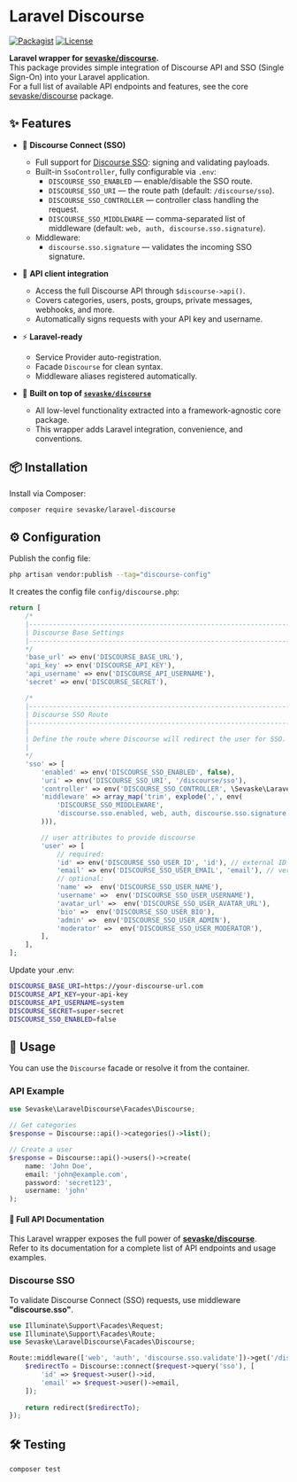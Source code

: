 # Laravel Discourse

[![Packagist](https://img.shields.io/packagist/v/sevaske/laravel-discourse.svg)](https://packagist.org/packages/sevaske/laravel-discourse)
[![License](https://img.shields.io/github/license/sevaske/laravel-discourse.svg)](LICENSE)

**Laravel wrapper for [sevaske/discourse](https://github.com/sevaske/discourse).**  
This package provides simple integration of Discourse API and SSO (Single Sign-On) into your Laravel application.  
For a full list of available API endpoints and features, see the core [sevaske/discourse](https://github.com/sevaske/discourse) package.


## ✨ Features

- 🔑 **Discourse Connect (SSO)**
    - Full support for [Discourse SSO](https://meta.discourse.org/t/official-single-sign-on-for-discourse-sso/13045): signing and validating payloads.
    - Built-in `SsoController`, fully configurable via `.env`:
        - `DISCOURSE_SSO_ENABLED` — enable/disable the SSO route.
        - `DISCOURSE_SSO_URI` — the route path (default: `/discourse/sso`).
        - `DISCOURSE_SSO_CONTROLLER` — controller class handling the request.
        - `DISCOURSE_SSO_MIDDLEWARE` — comma-separated list of middleware (default: `web, auth, discourse.sso.signature`).
    - Middleware:
        - `discourse.sso.signature` — validates the incoming SSO signature.

- 📡 **API client integration**
    - Access the full Discourse API through `$discourse->api()`.
    - Covers categories, users, posts, groups, private messages, webhooks, and more.
    - Automatically signs requests with your API key and username.

- ⚡ **Laravel-ready**
    - Service Provider auto-registration.
    - Facade `Discourse` for clean syntax.
    - Middleware aliases registered automatically.

- 🧩 **Built on top of [`sevaske/discourse`](https://github.com/sevaske/discourse)**
    - All low-level functionality extracted into a framework-agnostic core package.
    - This wrapper adds Laravel integration, convenience, and conventions.

## 📦 Installation

Install via Composer:

```bash
composer require sevaske/laravel-discourse
```


## ⚙️ Configuration

Publish the config file:

```bash
php artisan vendor:publish --tag="discourse-config"
```

It creates the config file `config/discourse.php`:

```php
return [
    /*
    |--------------------------------------------------------------------------
    | Discourse Base Settings
    |--------------------------------------------------------------------------
    */
    'base_url' => env('DISCOURSE_BASE_URL'),
    'api_key' => env('DISCOURSE_API_KEY'),
    'api_username' => env('DISCOURSE_API_USERNAME'),
    'secret' => env('DISCOURSE_SECRET'),

    /*
    |--------------------------------------------------------------------------
    | Discourse SSO Route
    |--------------------------------------------------------------------------
    |
    | Define the route where Discourse will redirect the user for SSO.
    |
    */
    'sso' => [
        'enabled' => env('DISCOURSE_SSO_ENABLED', false),
        'uri' => env('DISCOURSE_SSO_URI', '/discourse/sso'),
        'controller' => env('DISCOURSE_SSO_CONTROLLER', \Sevaske\LaravelDiscourse\Http\Controllers\SsoController::class),
        'middleware' => array_map('trim', explode(',', env(
            'DISCOURSE_SSO_MIDDLEWARE',
            'discourse.sso.enabled, web, auth, discourse.sso.signature'
        ))),

        // user attributes to provide discourse
        'user' => [
            // required:
            'id' => env('DISCOURSE_SSO_USER_ID', 'id'), // external ID
            'email' => env('DISCOURSE_SSO_USER_EMAIL', 'email'), // verified email
            // optional:
            'name' =>  env('DISCOURSE_SSO_USER_NAME'),
            'username' =>  env('DISCOURSE_SSO_USER_USERNAME'),
            'avatar_url' =>  env('DISCOURSE_SSO_USER_AVATAR_URL'),
            'bio' =>  env('DISCOURSE_SSO_USER_BIO'),
            'admin' =>  env('DISCOURSE_SSO_USER_ADMIN'),
            'moderator' =>  env('DISCOURSE_SSO_USER_MODERATOR'),
        ],
    ],
];
```

Update your .env:
```bash
DISCOURSE_BASE_URI=https://your-discourse-url.com
DISCOURSE_API_KEY=your-api-key
DISCOURSE_API_USERNAME=system
DISCOURSE_SECRET=super-secret
DISCOURSE_SSO_ENABLED=false
```


## 🚀 Usage

You can use the `Discourse` facade or resolve it from the container.

### API Example

```php
use Sevaske\LaravelDiscourse\Facades\Discourse;

// Get categories
$response = Discourse::api()->categories()->list();

// Create a user
$response = Discourse::api()->users()->create(
    name: 'John Doe',
    email: 'john@example.com',
    password: 'secret123',
    username: 'john'
);
```

#### 📖 Full API Documentation

This Laravel wrapper exposes the full power of [**sevaske/discourse**](https://github.com/sevaske/discourse).  
Refer to its documentation for a complete list of API endpoints and usage examples.

### Discourse SSO

To validate Discourse Connect (SSO) requests, use middleware **"discourse.sso"**.

```php
use Illuminate\Support\Facades\Request;
use Illuminate\Support\Facades\Route;
use Sevaske\LaravelDiscourse\Facades\Discourse;

Route::middleware(['web', 'auth', 'discourse.sso.validate'])->get('/discourse/sso', function(Request $request){
    $redirectTo = Discourse::connect($request->query('sso'), [
        'id' => $request->user()->id,
        'email' => $request->user()->email,
    ]);
    
    return redirect($redirectTo);
});

```


## 🛠 Testing

```bash
composer test
```